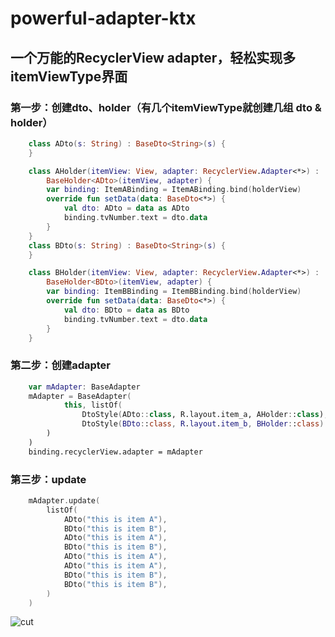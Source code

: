 # powerful-adapter-ktx
## 一个万能的RecyclerView adapter，轻松实现多itemViewType界面
### 第一步：创建dto、holder（有几个itemViewType就创建几组 dto & holder）
```kotlin
    class ADto(s: String) : BaseDto<String>(s) {
    }

    class AHolder(itemView: View, adapter: RecyclerView.Adapter<*>) :
        BaseHolder<ADto>(itemView, adapter) {
        var binding: ItemABinding = ItemABinding.bind(holderView)
        override fun setData(data: BaseDto<*>) {
            val dto: ADto = data as ADto
            binding.tvNumber.text = dto.data
        }
    }
    class BDto(s: String) : BaseDto<String>(s) {
    }

    class BHolder(itemView: View, adapter: RecyclerView.Adapter<*>) :
        BaseHolder<BDto>(itemView, adapter) {
        var binding: ItemBBinding = ItemBBinding.bind(holderView)
        override fun setData(data: BaseDto<*>) {
            val dto: BDto = data as BDto
            binding.tvNumber.text = dto.data
        }
    }
```
### 第二步：创建adapter
```kotlin
    var mAdapter: BaseAdapter
    mAdapter = BaseAdapter(
            this, listOf(
                DtoStyle(ADto::class, R.layout.item_a, AHolder::class),
                DtoStyle(BDto::class, R.layout.item_b, BHolder::class)
        )
    )
    binding.recyclerView.adapter = mAdapter
```
### 第三步：update
```kotlin
    mAdapter.update(
        listOf(
            ADto("this is item A"),
            BDto("this is item B"),
            ADto("this is item A"),
            BDto("this is item B"),
            ADto("this is item A"),
            ADto("this is item A"),
            BDto("this is item B"),
            BDto("this is item B"),
        )
    )
```
![cut](https://user-images.githubusercontent.com/10667734/131433679-4427d31c-e30d-45ab-86be-7ad5e234c8bf.jpg)
